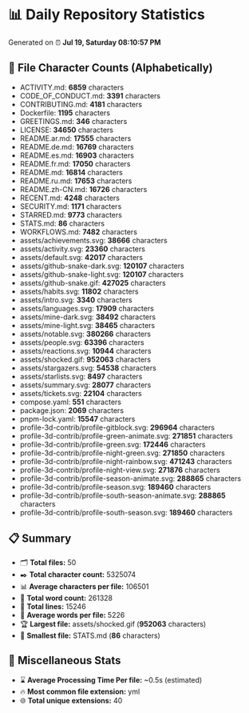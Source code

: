 # 📊 Daily Repository Statistics
Generated on ⏰ **Jul 19, Saturday 08:10:57 PM**

## 📂 File Character Counts (Alphabetically)
- ACTIVITY.md: **6859** characters
- CODE_OF_CONDUCT.md: **3391** characters
- CONTRIBUTING.md: **4181** characters
- Dockerfile: **1195** characters
- GREETINGS.md: **346** characters
- LICENSE: **34650** characters
- README.ar.md: **17555** characters
- README.de.md: **16769** characters
- README.es.md: **16903** characters
- README.fr.md: **17050** characters
- README.md: **16814** characters
- README.ru.md: **17653** characters
- README.zh-CN.md: **16726** characters
- RECENT.md: **4248** characters
- SECURITY.md: **1171** characters
- STARRED.md: **9773** characters
- STATS.md: **86** characters
- WORKFLOWS.md: **7482** characters
- assets/achievements.svg: **38666** characters
- assets/activity.svg: **23360** characters
- assets/default.svg: **42017** characters
- assets/github-snake-dark.svg: **120107** characters
- assets/github-snake-light.svg: **120107** characters
- assets/github-snake.gif: **427025** characters
- assets/habits.svg: **11802** characters
- assets/intro.svg: **3340** characters
- assets/languages.svg: **17909** characters
- assets/mine-dark.svg: **38492** characters
- assets/mine-light.svg: **38465** characters
- assets/notable.svg: **380266** characters
- assets/people.svg: **63396** characters
- assets/reactions.svg: **10944** characters
- assets/shocked.gif: **952063** characters
- assets/stargazers.svg: **54538** characters
- assets/starlists.svg: **8497** characters
- assets/summary.svg: **28077** characters
- assets/tickets.svg: **22104** characters
- compose.yaml: **551** characters
- package.json: **2069** characters
- pnpm-lock.yaml: **15547** characters
- profile-3d-contrib/profile-gitblock.svg: **296964** characters
- profile-3d-contrib/profile-green-animate.svg: **271851** characters
- profile-3d-contrib/profile-green.svg: **172446** characters
- profile-3d-contrib/profile-night-green.svg: **271850** characters
- profile-3d-contrib/profile-night-rainbow.svg: **471243** characters
- profile-3d-contrib/profile-night-view.svg: **271876** characters
- profile-3d-contrib/profile-season-animate.svg: **288865** characters
- profile-3d-contrib/profile-season.svg: **189460** characters
- profile-3d-contrib/profile-south-season-animate.svg: **288865** characters
- profile-3d-contrib/profile-south-season.svg: **189460** characters

## 📋 Summary
- 🗂️ **Total files:** 50
- ✒️ **Total character count:** 5325074
- 📊 **Average characters per file:** 106501
- 📝 **Total word count:** 261328
- 🧾 **Total lines:** 15246
- 📐 **Average words per file:** 5226
- 🏆 **Largest file:** assets/shocked.gif (**952063** characters)
- 🥉 **Smallest file:** STATS.md (**86** characters)

## 🌟 Miscellaneous Stats
- ⌛ **Average Processing Time Per file:** ~0.5s (estimated)
- 🔥 **Most common file extension:** yml
- 🌐 **Total unique extensions:** 40
